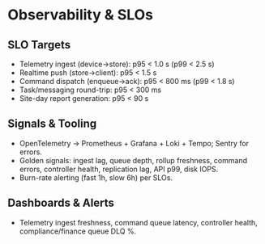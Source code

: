# Observability & SLOs

## SLO Targets
- Telemetry ingest (device→store): p95 < 1.0 s (p99 < 2.5 s)
- Realtime push (store→client): p95 < 1.5 s
- Command dispatch (enqueue→ack): p95 < 800 ms (p99 < 1.8 s)
- Task/messaging round-trip: p95 < 300 ms
- Site-day report generation: p95 < 90 s

## Signals & Tooling
- OpenTelemetry → Prometheus + Grafana + Loki + Tempo; Sentry for errors.
- Golden signals: ingest lag, queue depth, rollup freshness, command errors, controller health, replication lag, API p99, disk IOPS.
- Burn-rate alerting (fast 1h, slow 6h) per SLOs.

## Dashboards & Alerts
- Telemetry ingest freshness, command queue latency, controller health, compliance/finance queue DLQ %.
